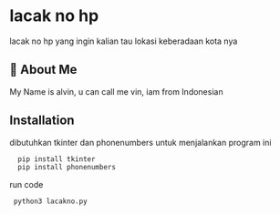 
# lacak no hp

lacak no hp yang ingin kalian tau lokasi keberadaan kota nya


## 🚀 About Me
My Name is alvin, u can call me vin, iam from Indonesian


## Installation

dibutuhkan tkinter dan phonenumbers untuk menjalankan program ini

```bash
  pip install tkinter
  pip install phonenumbers
```
 run code
 ```bash
  python3 lacakno.py
```   

